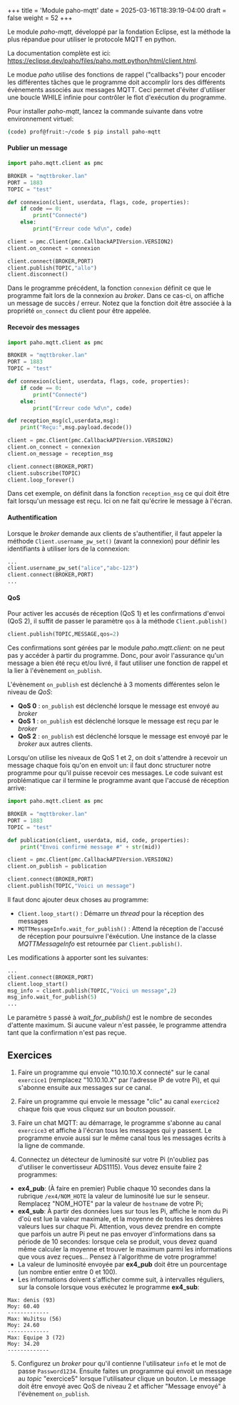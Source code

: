 +++
title = 'Module paho-mqtt'
date = 2025-03-16T18:39:19-04:00
draft = false
weight = 52
+++

Le module _paho-mqtt_, développé par la fondation Eclipse, est la méthode la plus répandue pour utiliser le protocole MQTT en python. 

La documentation complète est ici: https://eclipse.dev/paho/files/paho.mqtt.python/html/client.html.

Le modue _paho_ utilise des fonctions de rappel ("callbacks") pour encoder les différentes tâches que le programme doit accomplir lors des différents évènements associés aux messages MQTT. Ceci permet d'éviter d'utiliser une boucle WHILE infinie pour contrôler le flot d'exécution du programme.

Pour installer _paho-mqtt_, lancez la commande suivante dans votre environnement virtuel:
```bash
(code) prof@fruit:~/code $ pip install paho-mqtt
```

#### Publier un message
```python
import paho.mqtt.client as pmc

BROKER = "mqttbroker.lan"
PORT = 1883
TOPIC = "test"

def connexion(client, userdata, flags, code, properties):
    if code == 0:
        print("Connecté")
    else:
        print("Erreur code %d\n", code)

client = pmc.Client(pmc.CallbackAPIVersion.VERSION2)
client.on_connect = connexion

client.connect(BROKER,PORT)
client.publish(TOPIC,"allo")
client.disconnect()
```

Dans le programme précédent, la fonction `connexion` définit ce que le programme fait lors de la connexion au _broker_. Dans ce cas-ci, on affiche un message de succès / erreur. Notez que la fonction doit être associée à la propriété `on_connect` du client pour être appelée.

#### Recevoir des messages

```python
import paho.mqtt.client as pmc

BROKER = "mqttbroker.lan"
PORT = 1883
TOPIC = "test"

def connexion(client, userdata, flags, code, properties):
    if code == 0:
        print("Connecté")
    else:
        print("Erreur code %d\n", code)

def reception_msg(cl,userdata,msg):
    print("Reçu:",msg.payload.decode())

client = pmc.Client(pmc.CallbackAPIVersion.VERSION2)
client.on_connect = connexion
client.on_message = reception_msg

client.connect(BROKER,PORT)
client.subscribe(TOPIC)
client.loop_forever()
```
Dans cet exemple, on définit dans la fonction `reception_msg` ce qui doit être fait lorsqu'un message est reçu. Ici on ne fait qu'écrire le message à l'écran.

#### Authentification
Lorsque le _broker_ demande aux clients de s'authentifier, il faut appeler la méthode `Client.username_pw_set()` (avant la connexion) pour définir les identifiants à utiliser lors de la connexion:
```python
...
client.username_pw_set("alice","abc-123")
client.connect(BROKER,PORT)
...
```

#### QoS
Pour activer les accusés de réception (QoS 1) et les confirmations d'envoi (QoS 2), il suffit de passer le paramètre `qos` à la méthode `Client.publish()` 
```python
client.publish(TOPIC,MESSAGE,qos=2)
```
Ces confirmations sont gérées par le module _paho.mqtt.client_: on ne peut pas y accéder à partir du programme. Donc, pour avoir l'assurance qu'un message a bien été reçu et/ou livré, il faut utiliser une fonction de rappel et la lier à l'évènement `on_publish`.

L'évènement `on_publish` est déclenché à 3 moments différentes selon le niveau de _QoS_:
- **QoS 0** : `on_publish` est déclenché lorsque le message est envoyé au _broker_
- **QoS 1** : `on_publish` est déclenché lorsque le message est reçu par le _broker_
- **QoS 2** : `on_publish` est déclenché lorsque le message est envoyé par le _broker_ aux autres clients.

Lorsqu'on utilise les niveaux de QoS 1 et 2, on doit s'attendre à recevoir un message chaque fois qu'on en envoit un: il faut donc structurer notre programme pour qu'il puisse recevoir ces messages. Le code suivant est problématique car il termine le programme avant que l'accusé de réception arrive:
```python
import paho.mqtt.client as pmc

BROKER = "mqttbroker.lan"
PORT = 1883
TOPIC = "test"

def publication(client, userdata, mid, code, properties):
    print("Envoi confirmé message #" + str(mid))

client = pmc.Client(pmc.CallbackAPIVersion.VERSION2)
client.on_publish = publication

client.connect(BROKER,PORT)
client.publish(TOPIC,"Voici un message")
```
Il faut donc ajouter deux choses au programme:
- `Client.loop_start()` : Démarre un _thread_ pour la réception des messages
- `MQTTMessageInfo.wait_for_publish()` : Attend la réception de l'accusé de réception pour poursuivre l'éxécution. Une instance de la classe _MQTTMessageInfo_ est retournée par `Client.publish()`.

Les modifications à apporter sont les suivantes:
```python
...
client.connect(BROKER,PORT)
client.loop_start()
msg_info = client.publish(TOPIC,"Voici un message",2)
msg_info.wait_for_publish(5)
...
```
Le paramètre `5` passé à *wait_for_publish()* est le nombre de secondes d'attente maximum. Si aucune valeur n'est passée, le programme attendra tant que la confirmation n'est pas reçue.

## Exercices

1. Faire un programme qui envoie "10.10.10.X connecté" sur le canal `exercice1` (remplacez "10.10.10.X" par l'adresse IP de votre Pi), et qui s'abonne ensuite aux messages sur ce canal.
<!--{{% expand "Solution" %}}
```python
import paho.mqtt.client as pmc

BROKER = "mqttbroker.lan"
PORT = 1883
TOPIC = "exercice1"

def connexion(client, userdata, flags, code, properties):
    if code == 0:
        print("Connecté")
        client.publish(TOPIC,"10.10.10.23 connecté")
    else:
        print("Erreur code %d\n", code)

def reception_msg(cl,userdata,msg):
    print("Reçu:",msg.payload.decode())

client = pmc.Client(pmc.CallbackAPIVersion.VERSION2)
client.on_connect = connexion
client.on_message = reception_msg

client.connect(BROKER,PORT)
client.subscribe(TOPIC)
client.loop_forever()
```
{{% /expand %}}
-->
2. Faire un programme qui envoie le message "clic" au canal `exercice2` chaque fois que vous cliquez sur un bouton poussoir.
<!--{{% expand "Solution" %}}
```python
import paho.mqtt.client as pmc
import pigpio

BROKER = "mqttbroker.lan"
PORT = 1883
TOPIC = "exercice2"
BTN = 26

def connexion(client, userdata, flags, code, properties):
    if code == 0:
        print("Connecté")
    else:
        print("Erreur code %d\n", code)

pi = pigpio.pi()
pi.set_mode(BTN,pigpio.INPUT)

client = pmc.Client(pmc.CallbackAPIVersion.VERSION2)
client.on_connect = connexion
client.connect(BROKER,PORT)

try:
    etat_bouton = 1
    while True:
        val_lue = pi.read(BTN)
        if val_lue != etat_bouton:
            etat_bouton = val_lue
            if etat_bouton == 0:
                client.publish(TOPIC,"clic")

except KeyboardInterrupt:
    pass
```
{{% /expand %}}
-->
3. Faire un chat MQTT: au démarrage, le programme s'abonne au canal `exercice3` et affiche à l'écran tous les messages qui y passent. Le programme envoie aussi sur le même canal tous les messages écrits à la ligne de commande. 
<!--{{% expand "Solution" %}}
```python
import paho.mqtt.client as pmc
import threading

BROKER = "mqttbroker.lan"
PORT = 1883
TOPIC = "exercice3"

def connexion(client, userdata, flags, code, properties):
    if code == 0:
        print("Connecté")
        client.publish(TOPIC,"10.10.10.23 est arrivé")
    else:
        print("Erreur code %d\n", code)

def reception_msg(cl,userdata,msg):
    print("\t\t",msg.payload.decode())

def envoi_msg():
    while True:
        message = input()
        client.publish(TOPIC,message)

client = pmc.Client(pmc.CallbackAPIVersion.VERSION2)
client.on_connect = connexion
client.on_message = reception_msg
thread_entree_message = threading.Thread(target=envoi_msg, daemon=True)

try:
    client.connect(BROKER,PORT)
    client.subscribe(TOPIC)
    thread_entree_message.start()
    client.loop_forever()

except KeyboardInterrupt:
    client.publish(TOPIC,"10.10.10.23 a quitté")
    client.disconnect()
```
{{% /expand %}}
-->
4. Connectez un détecteur de luminosité sur votre Pi (n'oubliez pas d'utiliser le convertisseur ADS1115). Vous devez ensuite faire 2 programmes:
+ **ex4_pub**: (À faire en premier) Publie chaque 10 secondes dans la rubrique `/ex4/NOM_HOTE` la valeur de luminosité lue sur le senseur. Remplacez "NOM_HOTE" par la valeur de `hostname` de votre Pi;
+ **ex4_sub**: À partir des données lues sur tous les Pi, affiche le nom du Pi d'où est lue la valeur maximale, et la moyenne de toutes les dernières valeurs lues sur chaque Pi. Attention, vous devez prendre en compte que parfois un autre Pi peut ne pas envoyer d'informations dans sa période de 10 secondes: lorsque cela se produit, vous devez quand même calculer la moyenne et trouver le maximum parmi les informations que vous avez reçues... Pensez à l'algorithme de votre programme!
+ La valeur de luminosité envoyée par **ex4_pub** doit être un pourcentage (un nombre entier entre 0 et 100).
+ Les informations doivent s'afficher comme suit, à intervalles réguliers, sur la console lorsque vous exécutez le programme **ex4_sub**:
```
Max: denis (93)
Moy: 60.40
-------------
Max: WuJitsu (56)
Moy: 24.60
-------------
Max: Equipe 3 (72)
Moy: 34.20
-------------
```
<!--
{{% expand "Solution" %}}
```python
```
{{% /expand %}}
-->
5. Configurez un _broker_ pour qu'il contienne l'utilisateur `info` et le mot de passe `Password1234`. Ensuite faites un programme qui envoit un message au _topic_ "exercice5" lorsque l'utilisateur clique un bouton. Le message doit être envoyé avec QoS de niveau 2 et afficher "Message envoyé" à l'évènement `on_publish`.
<!--
{{% expand "Solution" %}}
```python
```
{{% /expand %}}
-->